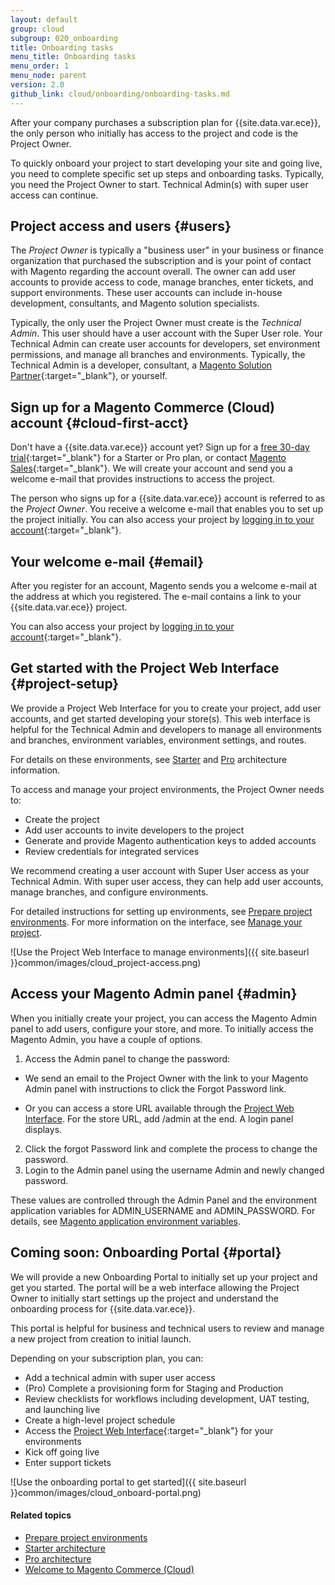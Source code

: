 ```yaml
---
layout: default
group: cloud
subgroup: 020_onboarding
title: Onboarding tasks
menu_title: Onboarding tasks
menu_order: 1
menu_node: parent
version: 2.0
github_link: cloud/onboarding/onboarding-tasks.md
---
```


After your company purchases a subscription plan for {{site.data.var.ece}}, the only person who initially has access to the project and code is the Project Owner.

To quickly onboard your project to start developing your site and going live, you need to complete specific set up steps and onboarding tasks. Typically, you need the Project Owner to start. Technical Admin(s) with super user access can continue.

## Project access and users {#users}
The _Project Owner_ is typically a "business user" in your business or finance organization that purchased the subscription and is your point of contact with Magento regarding the account overall. The owner can add user accounts to provide access to code, manage branches, enter tickets, and support environments. These user accounts can include in-house development, consultants, and Magento solution specialists.

Typically, the only user the Project Owner must create is the _Technical Admin_. This user should have a user account with the Super User role. Your Technical Admin can create user accounts for developers, set environment permissions, and manage all branches and environments. Typically, the Technical Admin is a developer, consultant, a [Magento Solution Partner](https://magento.com/find-a-partner){:target="_blank"}, or yourself.

<!-- <div class="bs-callout bs-callout-info" id="info" markdown="1">
If you joined us with a 30 day free trial {{site.data.var.ece}} account, we took care of the first steps:

* Created your account
* Provisioned the initial environment with a cloned {{site.data.var.ece}} code base in a `master` branch
* Created an environment for the `master` branch
* Added Magento authentication keys for the Project Owner
</div> -->

## Sign up for a Magento Commerce (Cloud) account {#cloud-first-acct}
Don't have a {{site.data.var.ece}} account yet? Sign up for a [free 30-day trial](https://magento.com/trial){:target="_blank"} for a Starter or Pro plan, or contact [Magento Sales](https://magento.com/explore/contact-sales){:target="_blank"}. We will create your account and send you a welcome e-mail that provides instructions to access the project.

The person who signs up for a {{site.data.var.ece}} account is referred to as the _Project Owner_. You receive a welcome e-mail that enables you to set up the project initially. You can also access your project by [logging in to your account](https://accounts.magento.cloud){:target="_blank"}.

## Your welcome e-mail {#email}
After you register for an account, Magento sends you a welcome e-mail at the address at which you registered. The e-mail contains a link to your {{site.data.var.ece}} project.

You can also access your project by [logging in to your account](https://accounts.magento.cloud){:target="_blank"}.

## Get started with the Project Web Interface {#project-setup}
<!-- When you sign up for a trial Pro or Starter subscription plan, we provisioned your initial environment with a template {{site.data.var.ece}} repository. This repo is called `master` with a full environment in a Platform-as-a-Servie (PaaS) environment. Each active environment includes an active Git branch of code, web server, database, and services to fully test your Magento deployments. -->
We provide a Project Web Interface for you to create your project, add user accounts, and get started developing your store(s). This web interface is helpful for the Technical Admin and developers to manage all environments and branches, environment variables, environment settings, and routes.

For details on these environments, see [Starter]({{page.baseurl}}cloud/basic-information/starter-architecture.html) and [Pro]({{page.baseurl}}cloud/reference/discover-arch.html) architecture information.

To access and manage your project environments, the Project Owner needs to:

* Create the project
* Add user accounts to invite developers to the project
* Generate and provide Magento authentication keys to added accounts
* Review credentials for integrated services

We recommend creating a user account with Super User access as your Technical Admin. With super user access, they can help add user accounts, manage branches, and configure environments.

For detailed instructions for setting up environments, see [Prepare project environments]({{page.baseurl}}cloud/before/before-project-owner.html). For more information on the interface, see [Manage your project]({{page.baseurl}}cloud/project/projects.html).

![Use the Project Web Interface to manage environments]({{ site.baseurl }}common/images/cloud_project-access.png)

## Access your Magento Admin panel {#admin}
When you initially create your project, you can access the Magento Admin panel to add users, configure your store, and more. To initially access the Magento Admin, you have a couple of options.

1. Access the Admin panel to change the password:

  * We send an email to the Project Owner with the link to your Magento Admin panel with instructions to click the Forgot Password link.

  * Or you can access a store URL available through the [Project Web Interface]({{page.baseurl}}cloud/project/projects.html). For the store URL, add /admin at the end. A login panel displays.
2. Click the forgot Password link and complete the process to change the password.
3. Login to the Admin panel using the username Admin and newly changed password.

These values are controlled through the Admin Panel and the environment application variables for ADMIN_USERNAME and ADMIN_PASSWORD. For details, see [Magento application environment variables]({{page.baseurl}}cloud/env/environment-vars_magento.html).

## Coming soon: Onboarding Portal {#portal}
<!-- (http://cloud.magento.com){:target="_blank"} -->
We will provide a new Onboarding Portal to initially set up your project and get you started. The portal will be a web interface allowing the Project Owner to initially start settings up the project and understand the onboarding process for {{site.data.var.ece}}.

This portal is helpful for business and technical users to review and manage a new project from creation to initial launch.

Depending on your subscription plan, you can:

* Add a technical admin with super user access
* (Pro) Complete a provisioning form for Staging and Production
* Review checklists for workflows including development, UAT testing, and launching live
* Create a high-level project schedule
* Access the [Project Web Interface](https://accounts.magento.cloud){:target="_blank"} for your environments
* Kick off going live
* Enter support tickets

<!-- For detailed information on the portal, see [Onboarding Portal management]({{page.baseurl}}cloud/onboarding/onboarding-portal.html).
-->
![Use the onboarding portal to get started]({{ site.baseurl }}common/images/cloud_onboard-portal.png)

#### Related topics
<!-- * [Onboarding Portal management]({{page.baseurl}}cloud/onboarding/onboarding-portal.html) -->
* [Prepare project environments]({{page.baseurl}}cloud/before/before-project-owner.html)
* [Starter architecture]({{page.baseurl}}cloud/basic-information/starter-architecture.html)
* [Pro architecture]({{page.baseurl}}cloud/reference/discover-arch.html)
* [Welcome to Magento Commerce (Cloud)]({{page.baseurl}}cloud/bk-cloud.html)
